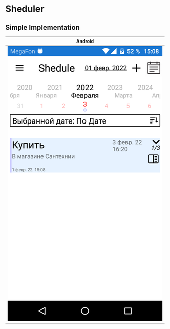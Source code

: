 # Sheduler

## Simple Implementation
| Android | 
| ------- |
| ![Android Screenshot](https://github.com/ClioBro/Sheduler/raw/master/art/Screenshot_20220201-150837.png) |
